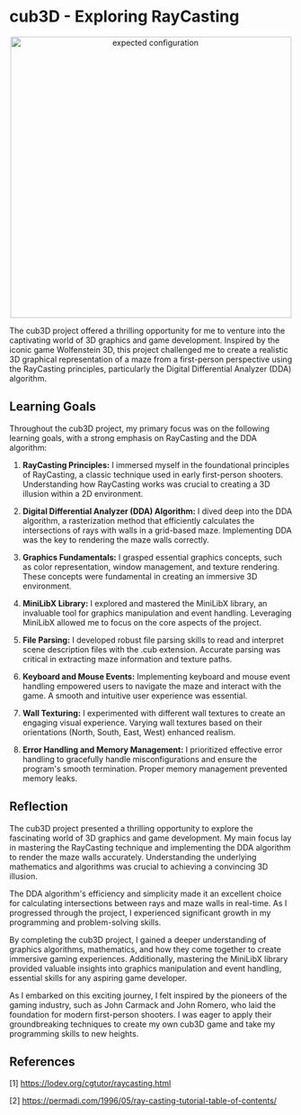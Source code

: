 # cub3D - Exploring RayCasting 
<p align="center">
<img width="500" alt="expected configuration" src="https://github.com/alexhmball/cub3D/cub3d_walking.gif">
</p>
The cub3D project offered a thrilling opportunity for me to venture into the captivating world of 3D graphics and game development. Inspired by the iconic game Wolfenstein 3D, this project challenged me to create a realistic 3D graphical representation of a maze from a first-person perspective using the RayCasting principles, particularly the Digital Differential Analyzer (DDA) algorithm.

## Learning Goals
Throughout the cub3D project, my primary focus was on the following learning goals, with a strong emphasis on RayCasting and the DDA algorithm:

1. **RayCasting Principles:** I immersed myself in the foundational principles of RayCasting, a classic technique used in early first-person shooters. Understanding how RayCasting works was crucial to creating a 3D illusion within a 2D environment.

2. **Digital Differential Analyzer (DDA) Algorithm:** I dived deep into the DDA algorithm, a rasterization method that efficiently calculates the intersections of rays with walls in a grid-based maze. Implementing DDA was the key to rendering the maze walls correctly.

3. **Graphics Fundamentals:** I grasped essential graphics concepts, such as color representation, window management, and texture rendering. These concepts were fundamental in creating an immersive 3D environment.

4. **MiniLibX Library:** I explored and mastered the MiniLibX library, an invaluable tool for graphics manipulation and event handling. Leveraging MiniLibX allowed me to focus on the core aspects of the project.

5. **File Parsing:** I developed robust file parsing skills to read and interpret scene description files with the .cub extension. Accurate parsing was critical in extracting maze information and texture paths.

6. **Keyboard and Mouse Events:** Implementing keyboard and mouse event handling empowered users to navigate the maze and interact with the game. A smooth and intuitive user experience was essential.

7. **Wall Texturing:** I experimented with different wall textures to create an engaging visual experience. Varying wall textures based on their orientations (North, South, East, West) enhanced realism.

8. **Error Handling and Memory Management:** I prioritized effective error handling to gracefully handle misconfigurations and ensure the program's smooth termination. Proper memory management prevented memory leaks.

## Reflection
The cub3D project presented a thrilling opportunity to explore the fascinating world of 3D graphics and game development. My main focus lay in mastering the RayCasting technique and implementing the DDA algorithm to render the maze walls accurately. Understanding the underlying mathematics and algorithms was crucial to achieving a convincing 3D illusion.

The DDA algorithm's efficiency and simplicity made it an excellent choice for calculating intersections between rays and maze walls in real-time. As I progressed through the project, I experienced significant growth in my programming and problem-solving skills.

By completing the cub3D project, I gained a deeper understanding of graphics algorithms, mathematics, and how they come together to create immersive gaming experiences. Additionally, mastering the MiniLibX library provided valuable insights into graphics manipulation and event handling, essential skills for any aspiring game developer.

As I embarked on this exciting journey, I felt inspired by the pioneers of the gaming industry, such as John Carmack and John Romero, who laid the foundation for modern first-person shooters. I was eager to apply their groundbreaking techniques to create my own cub3D game and take my programming skills to new heights.

## References

[1] <https://lodev.org/cgtutor/raycasting.html>

[2] <https://permadi.com/1996/05/ray-casting-tutorial-table-of-contents/>
